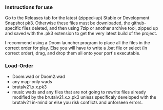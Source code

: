 ### Instructions for use

Go to the Releases tab for the latest (zipped-up) Stable or Development Snapshot pk3.  Otherwise these files must be downloaded, the github-specific files deleted, and then using 7zip or another archive tool, zipped up and saved with the .pk3 extension to get the very latest build of the project.

I recommend using a Doom launcher program to place all the files in the correct order for play.  Else you will have to write a .bat file or select (in correct order), drag, and drop them all onto your port's executable.

### Load-Order

- Doom.wad or Doom2.wad
- any map-only wads
- brutalv21.x.x.pk3
- music wads and any files that are not going to rewrite files already modified by the brutalv21.x.x.pk3 unless specificaly developed with the brutalv21 in-mind or else you risk conflicts and unforseen errors.
